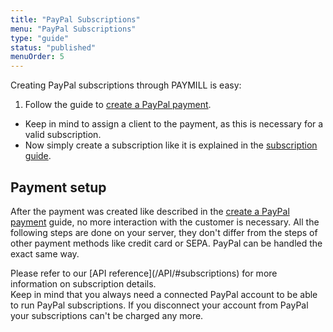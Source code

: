 ```yaml
---
title: "PayPal Subscriptions"
menu: "PayPal Subscriptions"
type: "guide"
status: "published"
menuOrder: 5
---
```


Creating PayPal subscriptions through PAYMILL is easy:

1. Follow the guide to [create a PayPal payment](/guides/paypal/payments.html).
- Keep in mind to assign a client to the payment, as this is necessary for a valid subscription.
- Now simply create a subscription like it is explained in the [subscription guide](/guides/reference/subscriptions).

## Payment setup

After the payment was created like described in the [create a PayPal payment](/guides/paypal/payments.html) guide, no more interaction with the customer is necessary.
All the following steps are done on your server, they don't differ from the steps of other payment methods like credit card or SEPA. PayPal can be handled the exact same way.

<div class="info">
Please refer to our [API reference](/API/#subscriptions) for more information on subscription details.
</div>

<div class="info">
Keep in mind that you always need a connected PayPal account to be able to run PayPal subscriptions.
If you disconnect your account from PayPal your subscriptions can't be charged any more.
</div>
